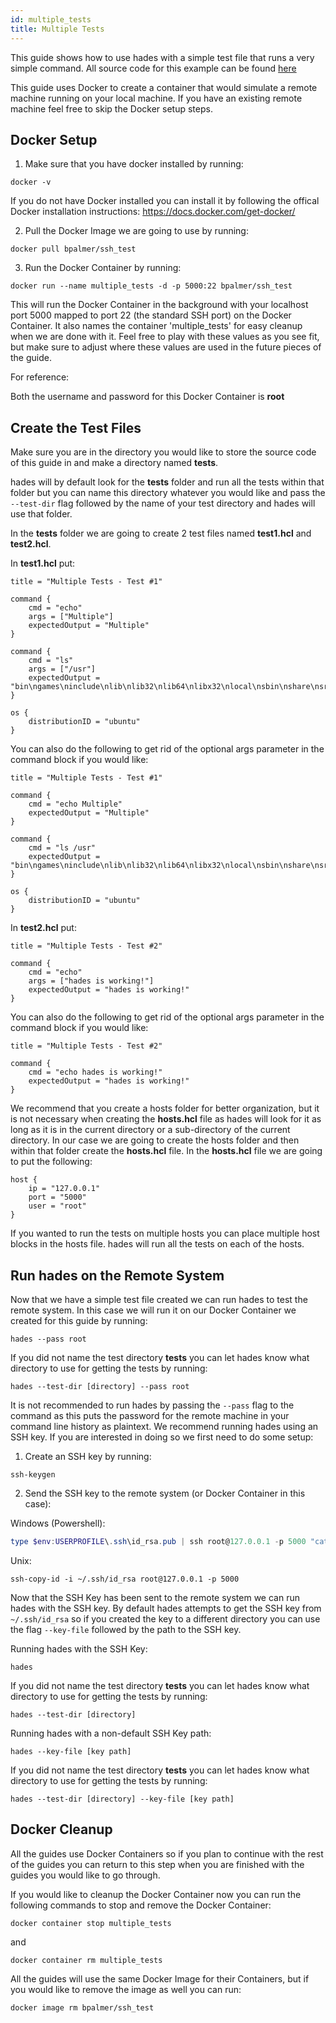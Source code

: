 ```yaml
---
id: multiple_tests
title: Multiple Tests
---
```


This guide shows how to use hades with a simple test file that runs a very simple command. All source code for this example can be found [here](https://github.com/everettraven/hades/tree/main/examples/multiple_tests)

This guide uses Docker to create a container that would simulate a remote machine running on your local machine. If you have an existing remote machine feel free to skip the Docker setup steps.

## Docker Setup

1. Make sure that you have docker installed by running:
```
docker -v
```
If you do not have Docker installed you can install it by following the offical Docker installation instructions: https://docs.docker.com/get-docker/

2. Pull the Docker Image we are going to use by running:
```
docker pull bpalmer/ssh_test
```
3. Run the Docker Container by running:
```
docker run --name multiple_tests -d -p 5000:22 bpalmer/ssh_test
```
This will run the Docker Container in the background with your localhost port 5000 mapped to port 22 (the standard SSH port) on the Docker Container. It also names the container 'multiple_tests' for easy cleanup when we are done with it. Feel free to play with these values as you see fit, but make sure to adjust where these values are used in the future pieces of the guide.

For reference:

Both the username and password for this Docker Container is **root**

## Create the Test Files

Make sure you are in the directory you would like to store the source code of this guide in and make a directory named **tests**.

hades will by default look for the **tests** folder and run all the tests within that folder but you can name this directory whatever you would like and pass the `--test-dir` flag followed by the name of your test directory and hades will use that folder.

In the **tests** folder we are going to create 2 test files named **test1.hcl** and **test2.hcl**.

In **test1.hcl** put:
```hcl
title = "Multiple Tests - Test #1"

command {
    cmd = "echo"
    args = ["Multiple"]
    expectedOutput = "Multiple"
}

command {
    cmd = "ls"
    args = ["/usr"]
    expectedOutput = "bin\ngames\ninclude\nlib\nlib32\nlib64\nlibx32\nlocal\nsbin\nshare\nsrc"
}

os {
    distributionID = "ubuntu"
}
```

You can also do the following to get rid of the optional args parameter in the command block if you would like:

```hcl
title = "Multiple Tests - Test #1"

command {
    cmd = "echo Multiple"
    expectedOutput = "Multiple"
}

command {
    cmd = "ls /usr"
    expectedOutput = "bin\ngames\ninclude\nlib\nlib32\nlib64\nlibx32\nlocal\nsbin\nshare\nsrc"
}

os {
    distributionID = "ubuntu"
}
```

In **test2.hcl** put:
```hcl
title = "Multiple Tests - Test #2"

command {
    cmd = "echo"
    args = ["hades is working!"]
    expectedOutput = "hades is working!"
}
```

You can also do the following to get rid of the optional args parameter in the command block if you would like:

```hcl
title = "Multiple Tests - Test #2"

command {
    cmd = "echo hades is working!"
    expectedOutput = "hades is working!"
}
```

We recommend that you create a hosts folder for better organization, but it is not necessary when creating the **hosts.hcl** file as hades will look for it as long as it is in the current directory or a sub-directory of the current directory. In our case we are going to create the hosts folder and then within that folder create the **hosts.hcl** file. In the **hosts.hcl** file we are going to put the following:

```hcl
host {
    ip = "127.0.0.1"
    port = "5000"
    user = "root"
}
```
If you wanted to run the tests on multiple hosts you can place multiple host blocks in the hosts file. hades will run all the tests on each of the hosts.

## Run hades on the Remote System
Now that we have a simple test file created we can run hades to test the remote system. In this case we will run it on our Docker Container we created for this guide by running:
```
hades --pass root
```

If you did not name the test directory **tests** you can let hades know what directory to use for getting the tests by running:
```
hades --test-dir [directory] --pass root
```

It is not recommended to run hades by passing the `--pass` flag to the command as this puts the password for the remote machine in your command line history as plaintext. We recommend running hades using an SSH key. If you are interested in doing so we first need to do some setup:

1. Create an SSH key by running:
```
ssh-keygen
```
2. Send the SSH key to the remote system (or Docker Container in this case):

Windows (Powershell):
```powershell
type $env:USERPROFILE\.ssh\id_rsa.pub | ssh root@127.0.0.1 -p 5000 "cat >> .ssh/authorized_keys"
```

Unix:
```
ssh-copy-id -i ~/.ssh/id_rsa root@127.0.0.1 -p 5000
```

Now that the SSH Key has been sent to the remote system we can run hades with the SSH key. By default hades attempts to get the SSH key from `~/.ssh/id_rsa` so if you created the key to a different directory you can use the flag `--key-file` followed by the path to the SSH key.

Running hades with the SSH Key:
```
hades
```

If you did not name the test directory **tests** you can let hades know what directory to use for getting the tests by running:
```
hades --test-dir [directory]
```

Running hades with a non-default SSH Key path:
```
hades --key-file [key path]
```

If you did not name the test directory **tests** you can let hades know what directory to use for getting the tests by running:
```
hades --test-dir [directory] --key-file [key path]
```

## Docker Cleanup
All the guides use Docker Containers so if you plan to continue with the rest of the guides you can return to this step when you are finished with the guides you would like to go through.

If you would like to cleanup the Docker Container now you can run the following commands to stop and remove the Docker Container:
```
docker container stop multiple_tests
```

and

```
docker container rm multiple_tests
```

All the guides will use the same Docker Image for their Containers, but if you would like to remove the image as well you can run:
```
docker image rm bpalmer/ssh_test
```